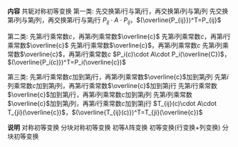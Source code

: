 **内容**
共轭对称初等变换
第一类: 先交换第$i$行与第$j$行，再交换第$i$列与第$j$列
             先交换第$i$列与第$j$列，再交换第$i$行与第$j$行
             $P_{ij}\cdot A\cdot P_{ij}$，$(\overline{P_{ij}})^T=P_{ij}$

第二类: 先第$i$行乘常数$c$，再第$i$列乘常数$\overline{c}$
             先第$i$列乘常数$c$，再第$i$行乘常数$\overline{c}$
             先第$i$行乘常数$\overline{c}$，再第$i$列乘常数$c$
             先第$i$列乘常数$\overline{c}$，再第$i$行乘常数$c$
             $P_i(c)\cdot A\cdot P_i(\overline{C})$，$(\overline{P_i(c)})^T=P_i(\overline{c})$

第三类: 先第$i$行乘常数$c$加到第$j$行，再第$i$列乘常数$\overline{c}$加到第$j$列
             先第$i$列乘常数$c$加到第$j$列，再第$i$行乘常数$\overline{c}$加到第j行
             先第$i$行乘常数$\overline{c}$加到第$j$行，再第$i$列乘常数$c$加到第$j$列
             先第$i$列乘常数$\overline{c}$加到第$j$列，再第$i$行乘常数$c$加到第j行
             $T_{ij}(c)\cdot A\cdot T_{ji}(\overline{c})$，$(\overline{T_{ij}(c)})^T=T_{ji}(\overline{c})$

**说明**
对称初等变换
分块对称初等变换
初等$\lambda$阵变换
初等变换(行变换+列变换)
分块初等变换
